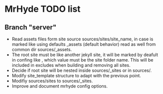 # MrHyde TODO list #

## Branch "server" ##
* Read assets files form site source sources/sites/site_name, in case is marked like using defaults _assets (default behavior) read as well from common dir sources/_assets.
* The root site must be like another jekyll site, it will be marked by deafult in confing like <rootsite>, which value must be the site folder name. This will be included in excludes when building and removing all sites. 
* Decide if root site will be nested inside sources/_sites or in sources/.
* Modify site_template structure to adapt with the previous point.
* Modifiy sources/sites to sources/_sites.
* Improve and document mrhyde config options.

